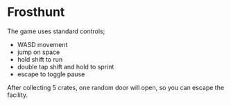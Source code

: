 # Frosthunt
The game uses standard controls;
* WASD movement
* jump on space
* hold shift to run
* double tap shift and hold to sprint
* escape to toggle pause

After collecting 5 crates, one random door will open, so you can escape the facility.

